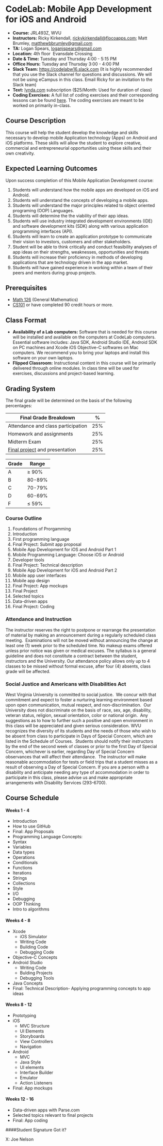 # CodeLab: Mobile App Development for iOS and Android

* **Course:** JRL493Z, WVU
* **Instructors:** Ricky Kirkendall, [rickykirkendall@flocoapps.com](mailto:rickykirkendall@flocoapps.com); Matt Brumley, [matthewbbrumley@gmail.com](mailto:matthewbbrumley@gmail.com)
* **TA:** Logan Spears, [loganjspears@gmail.com](mailto:loganjspears@gmail.com)
* **Location:** 4th floor  Evansdale Crossing
* **Date & Time:** Tuesday and Thursday 4:00 - 5:15 PM
* **Office Hours:** Tuesday and Thursday 3:00 - 4:00 PM
* **Slack Team:** https://codelabw16.slack.com (It is highly recommended that you use the Slack channel for questions and discussions. We will not be using eCampus in this class. Email Ricky for an invitation to the Slack team)
* **Text:** [lynda.com](lynda.com) subscription ($25/Month: Used for duration of class)
* **Coding Exercises:** A full list of coding exercises and their corresponding lessons can be found [here](https://github.com/wvu-ric/cl-mobile-ex-map). The coding exercises are meant to be worked on primarily in-class.

## Course Description
This course will help the student develop the  knowledge and skills necessary to develop mobile Application technology (Apps) on Android and iOS platforms. These skills will allow the student to explore creative, commercial and entrepreneurial opportunities using these skills and their own creativity.

## Expected Learning Outcomes
Upon success completion of this Mobile Application Development course:

1. Students will understand how the mobile apps are developed on iOS and Android.
1. Students will understand the concepts  of developing a mobile apps.
3. Students will understand the major principles related to object oriented programing (OOP) Languages.
4. Students will determine the the viability of their app ideas.
5. Students will use industry integrated development environments (IDE) and software development kits (SDK) along with various application programming interfaces (API).
6. Students will learn to create an application prototype to communicate their vision to investors, customers and other stakeholders.
7. Student will be able to think critically and conduct feasibility analyses of app ideas on their strengths, weaknesses, opportunities and threats
8. Students will increase their proficiency in methods of developing applications that are technology driven in the app market.
9.	Students will have gained experience in working within a team of their peers and mentors during group projects.

## Prerequisites

- [Math 126](http://www.math.wvu.edu/~mays/126A/syllabus126a.htm) (General Mathematics)
- [CS101](http://cs101.wvu.edu/media/19544/syllabus.pdf) or have completed 90 credit hours or more.

## Class Format
- **Availability of a Lab computers:** Software that is needed for this course will be installed and available on the computers at CodeLab computers. Essential software includes: Java SDK, Android Studio IDE, Android SDK on PC machines and Xcode iOS Objective-C softwares on Mac computers. We recommend you to bring your laptops and install this software on your own laptops.
- **Flipped Classroom:** Instructional content in this course will be primarily delivered through online modules. In class time will be used for exercises, discussions and project-based learning.

## Grading System
The final grade will be determined on the basis of the following percentages:

| Final Grade Breakdown                                                         |  %  |
|-------------------------------------------------------------------------------|-----|
| Attendance and class participation                                            | 25% |
| Homework and assignments                                                      | 25% |
| Midterm Exam                                                                  | 25% |
| [Final project](https://github.com/wvu-ric/cl-mobile-final) and presentation  | 25% |

| Grade | Range  |
|-------|--------|
| A     | ≥ 90%  |
| B     | 80-89% |
| C     | 70-79% |
| D     | 60-69% |
| F     | ≤ 59%  |

### Course Outline
1. Foundations of Prorgamming
  1. Introduction
  1. First programming language
  1. Final Project: Submit app proposal
1. Mobile App Development for iOS and Android Part 1
  1. Mobile Programming Language: Choose iOS or Android
  2. Developer tools
  3. Final Project: Technical description
1. Mobile App Development for iOS and Android Part 2
  1. Mobile app user interfaces
  2. Mobile app design
  3. Final Project: App mockups
1.  Final Project
  1. Selected topics
  2. Data-driven apps
  3. Final Project: Coding


### Attendance and Instruction
The instructor reserves the right to postpone or rearrange the presentation of material by making an announcement during a regularly scheduled class meeting.  Examinations will not be moved without announcing the change at least one (1) week prior to the scheduled time. No makeup exams offered unless prior notice was given or medical excuses. The syllabus is a general guideline and does not constitute a contract between the student, instructors and the University. Our attendance policy allows only up to 4 classes to be missed without formal excuse, after four (4) absents, class grade will be affected.

### Social Justice and Americans with Disabilities Act
West Virginia University is committed to social justice.  We concur with that commitment and expect to foster a nurturing learning environment based upon open communication, mutual respect, and non-discrimination.  Our University does not discriminate on the basis of race, sex, age, disability, veteran status, religion, sexual orientation, color or national origin.  Any suggestions as to how to further such a positive and open environment in this class will be appreciated and given serious consideration.
WVU recognizes the diversity of its students and the needs of those who wish to be absent from class to participate in Days of Special Concern, which are listed in the Schedule of Courses.  Students should notify their instructors by the end of the second week of classes or prior to the first Day of Special Concern, whichever is earlier, regarding Day of Special Concern observances that will affect their attendance.  The instructor will make reasonable accommodation for tests or field trips that a student misses as a result of observing a Day of Special Concern.
If you are a person with a disability and anticipate needing any type of accommodation in order to participate in this class, please advise us and make appropriate arrangements with Disability Services (293-6700).

## Course Schedule

#### Weeks 1 - 4
* Introduction
* How to use GitHub
* Final: App Proposals
* Programming Language Concepts:
* Syntax
* Variables
* Data types
* Operations
* Conditionals
* Functions
* Iterations
* Strings
* Collections
* Style
* I/O
* Debugging
* OOP Thinking
* Intro to algorithms

#### Weeks 4 - 8
* Xcode
  * iOS Simulator
  * Writing Code
  * Building Code
  * Debugging Code
* Objective-C Concepts
* Android Studio
  * Writing Code
  * Bulding Projects
  * Debugging Tools
* Java Concepts
* Final: Technical Description- Applying programming concepts to app ideas

#### Weeks 8 - 12
* Prototyping
* iOS
  * MVC Structure
  * UI Elements
  * Storyboards
  * View Controllers
  * Navigation
* Android
  * MVC
  * Java Style
  * UI elements
  * Interface Builder
  * Emulator
  * Action Listeners
* Final: App mockups

#### Weeks 12 - 16
* Data-driven apps with Parse.com
* Selected topics relevant to final projects
* Final: App coding

####Student Signature
Got it?

X: Joe Nelson
